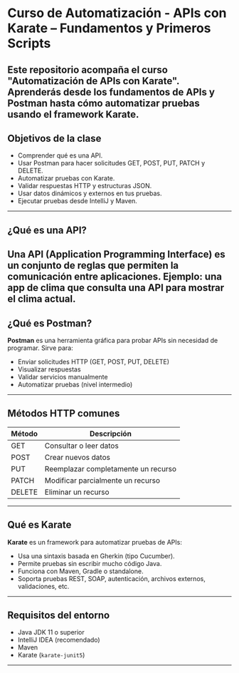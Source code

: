 # Curso de Automatización - APIs con Karate – Fundamentos y Primeros Scripts
Este repositorio acompaña el curso **"Automatización de APIs con Karate"**. Aprenderás desde los fundamentos de APIs y Postman hasta cómo automatizar pruebas usando el framework Karate.
---
## Objetivos de la clase
- Comprender qué es una API.
- Usar Postman para hacer solicitudes GET, POST, PUT, PATCH y DELETE.
- Automatizar pruebas con Karate.
- Validar respuestas HTTP y estructuras JSON.
- Usar datos dinámicos y externos en tus pruebas.
- Ejecutar pruebas desde IntelliJ y Maven.
---
## ¿Qué es una API?
Una **API (Application Programming Interface)** es un conjunto de reglas que permiten la comunicación entre aplicaciones.
Ejemplo: una app de clima que consulta una API para mostrar el clima actual.
---
##  ¿Qué es Postman?
**Postman** es una herramienta gráfica para probar APIs sin necesidad de programar.
Sirve para:
- Enviar solicitudes HTTP (GET, POST, PUT, DELETE)
- Visualizar respuestas
- Validar servicios manualmente
- Automatizar pruebas (nivel intermedio)
---
## Métodos HTTP comunes
| Método  | Descripción                    |
|---------|--------------------------------|
| GET     | Consultar o leer datos         |
| POST    | Crear nuevos datos             |
| PUT     | Reemplazar completamente un recurso |
| PATCH   | Modificar parcialmente un recurso |
| DELETE  | Eliminar un recurso            |
---
## Qué es Karate
**Karate** es un framework para automatizar pruebas de APIs:
- Usa una sintaxis basada en Gherkin (tipo Cucumber).
- Permite pruebas sin escribir mucho código Java.
- Funciona con Maven, Gradle o standalone.
- Soporta pruebas REST, SOAP, autenticación, archivos externos, validaciones, etc.
---
## Requisitos del entorno
- Java JDK 11 o superior
- IntelliJ IDEA (recomendado)
- Maven
- Karate (`karate-junit5`)
---
